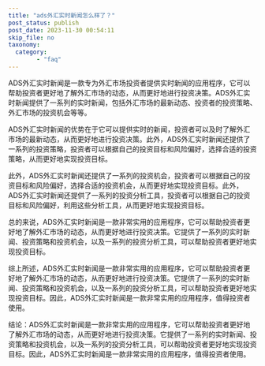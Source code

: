```yaml
---
title: "ads外汇实时新闻怎么样了？"
post_status: publish
post_date: 2023-11-30 00:54:11
skip_file: no
taxonomy:
  category:
        - "faq"
---
```


ADS外汇实时新闻是一款专为外汇市场投资者提供实时新闻的应用程序，它可以帮助投资者更好地了解外汇市场的动态，从而更好地进行投资决策。ADS外汇实时新闻提供了一系列的实时新闻，包括外汇市场的最新动态、投资者的投资策略、外汇市场的投资机会等等。

ADS外汇实时新闻的优势在于它可以提供实时的新闻，投资者可以及时了解外汇市场的最新动态，从而更好地进行投资决策。此外，ADS外汇实时新闻还提供了一系列的投资策略，投资者可以根据自己的投资目标和风险偏好，选择合适的投资策略，从而更好地实现投资目标。

此外，ADS外汇实时新闻还提供了一系列的投资机会，投资者可以根据自己的投资目标和风险偏好，选择合适的投资机会，从而更好地实现投资目标。此外，ADS外汇实时新闻还提供了一系列的投资分析工具，投资者可以根据自己的投资目标和风险偏好，利用这些分析工具，从而更好地实现投资目标。

总的来说，ADS外汇实时新闻是一款非常实用的应用程序，它可以帮助投资者更好地了解外汇市场的动态，从而更好地进行投资决策。它提供了一系列的实时新闻、投资策略和投资机会，以及一系列的投资分析工具，可以帮助投资者更好地实现投资目标。

综上所述，ADS外汇实时新闻是一款非常实用的应用程序，它可以帮助投资者更好地了解外汇市场的动态，从而更好地进行投资决策。它提供了一系列的实时新闻、投资策略和投资机会，以及一系列的投资分析工具，可以帮助投资者更好地实现投资目标。因此，ADS外汇实时新闻是一款非常实用的应用程序，值得投资者使用。

结论：ADS外汇实时新闻是一款非常实用的应用程序，它可以帮助投资者更好地了解外汇市场的动态，从而更好地进行投资决策。它提供了一系列的实时新闻、投资策略和投资机会，以及一系列的投资分析工具，可以帮助投资者更好地实现投资目标。因此，ADS外汇实时新闻是一款非常实用的应用程序，值得投资者使用。
